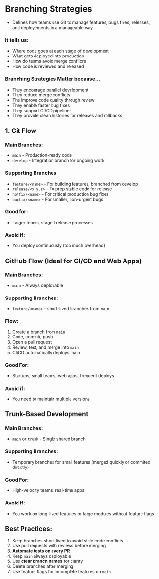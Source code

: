 # Branching Strategies

- Defines how teams use Git to manage features, bugs fixes, releases, and deployements in a manageable way

### It tells us:
- Where code goes at each stage of development
- What gets deployed into production
- How do teams avoid merge conflicrs
- How code is reviewed and released

### Branching Strategies Matter because...
- They encourage parallel development
- They reduce merge conflicts
- The improve code quality through review
- They enable faster bug fixes
- They support CI/CD pipelines
- They provide clean histories for releases and rollbacks


## 1. Git Flow
### Main Branches:
- `main` - Production-ready code
- `develop` - Integration branch for ongoing work

### Supporting Branches
- `feature/<name>` - For building features, branched from develop
- `release/<x.y.z>` - To prep stable code for release
- `hotfix/<name>` - For critical production bug fixes
- `bugfix/<name>` - For smaller, non-urgent bugs

### Good for:
- Larger teams, staged release processes
### Avoid if:
- You deploy continuously (too much overhead)


## GitHub Flow (Ideal for CI/CD and Web Apps)
### Main Branches:
- `main` - Always deployable

### Supporting Branches:
- `feature/<name>` - short-lived branches from `main`

### Flow:
1. Create a branch from `main` 
2. Code, commit, push
3. Open a pull request
4. Review, test, and merge into `main`
5. CI/CD automatically deploys main

### Good For:
- Startups, small teams, web apps, frequent deploys
### Avoid if:
- You need to maintain multiple versions


## Trunk-Based Development
### Main Branches:
- `main` or `trunk` - Single shared branch

### Supporting Branches:
- Temporary branches for small features (merged quickly or commited directly)

### Good For:
- High-velocity teams, real-time apps
### Avoid if:
- You work on long-lived features or large modules without feature flags


## Best Practices:
1. Keep branches short-lived to avoid stale code conflicts
2. Use pull requests with reviews before merging
3. **Automate tests on every PR**
4. Keep `main` always deployable
5. Use **clear branch names** for clarity
6. Delete branches after merging
7. Use feature flags for incomplete features on `main`
